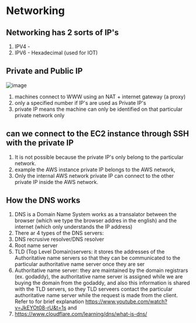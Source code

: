 # Networking

## Networking has 2 sorts of IP's 
1. IPV4 -  
2. IPV6 - Hexadecimal (used for IOT)

## Private and Public IP
![image](https://github.com/bhargavsp/aws_solution-architect/assets/45779321/0e9e9cdc-5dd9-4a48-8477-0a5643dd66cc)
1. machines connect to WWW using an NAT + internet gateway (a proxy)
2. only a specified number if IP's are used as Private IP's
3. private IP means the machine can only be identified on that particular private network only

## can we connect to the EC2 instance through SSH with the private IP
1. It is not possible because the private IP's only belong to the particular network.
2. example the AWS instance private IP belongs to the AWS network,
3. Only the internal AWS network private IP can connect to the other private IP inside the AWS network.  

## How the DNS works
1. DNS is a Domain Name System works as a transalator between the browser (which we type the browser addres in the english) and the internet (which only understands the IP address)
2.  There ar 4 types of the DNS servers:
3.  DNS recrusive resolver/DNS resolver
4.  Root name server
5.  TLD (Top Level Domain)servers: it stores the addresses of the Authoritative name servers so that they can be communicated to the particular authoritative name server once they are ser 
6.  Authoritative name server: they are maintained by the domain registrars (ex. godaddy), the authoritative name server is assigned while we are buying the domain from the godaddy, and also this information is shared with the TLD servers, so they TLD serveers contact the particular authoritative name server while the request is made from the client. Refer to for brief explanation https://www.youtube.com/watch?v=JkEYOt08-rU&t=1s and
7.  https://www.cloudflare.com/learning/dns/what-is-dns/
